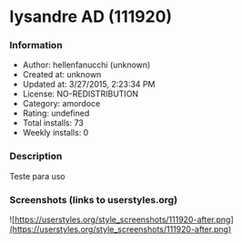 # lysandre AD (111920)

### Information
- Author: hellenfanucchi (unknown)
- Created at: unknown
- Updated at: 3/27/2015, 2:23:34 PM
- License: NO-REDISTRIBUTION
- Category: amordoce
- Rating: undefined
- Total installs: 73
- Weekly installs: 0


### Description
Teste para uso


### Screenshots (links to userstyles.org)
![https://userstyles.org/style_screenshots/111920-after.png](https://userstyles.org/style_screenshots/111920-after.png)


